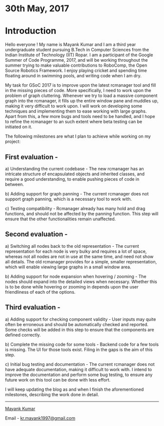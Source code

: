 # 30th May, 2017 

# Introduction

Hello everyone ! My name is Mayank Kumar and I am a third year undergraduate student pursuing B.Tech in Computer Sciences from the Indian Institute of Technology (IIT) Ropar. I am a participant of the Google Summer of Code Programme, 2017, and will be working throughout the summer trying to make valuable contributions to RoboComp, the Open Source Robotics Framework. I enjoy playing cricket and spending time floating around in swimming pools, and writing code when I am dry. 

My task for GSoC 2017 is to improve upon the latest rcmanager tool and fill in the missing pieces of code. More specifically, I need to work upon the problem of graph cluttering. Whenever we try to load a massive component graph into the rcmanager, it fills up the entire window pane and muddles up, making it very difficult to work upon. I will work on developing some techniques and implementing them to ease working with large graphs. Apart from this, a few more bugs and tools need to be handled, and I hope to refine the rcmanager to an such extent where beta testing can be initiated on it.

The following milestones are what I plan to achieve while working on my project:

## First evaluation - 

a) Understanding the current codebase - The new rcmanager has an intricate structure of encapsulated objects and inherited classes, and require a good understanding, to enable pushing pieces of code in between.

b) Adding support for graph panning - The current rcmanager does not support graph panning, which is a necessary tool to work with. 

c) Testing compatibility - Rcmanager already has many hold and drag functions, and should not be affected by the panning function. This step will ensure that the other functionalities remain unaffected.

## Second evaluation - 

a) Switching all nodes back to the old representation - The current representation for each node is very bulky and requires a lot of space, whereas not all nodes are not in use at the same time, and need not show all details. The old rcmanager provides for a simple, smaller representation, which will enable viewing large graphs in a small window area.

b) Adding support for node expansion when hovering / zooming - The nodes should expand into the detailed views when necessary. Whether this is to be done while hovering or zooming in depends upon the user friendliness of each of the options.

## Third evaluation -

a) Adding support for checking component validity - User inputs may quite often be erroneous and should be automatically checked and reported. Some checks will be added in this step to ensure that the components are defined correctly.

b) Complete the missing code for some tools - Backend code for a few tools is missing. The UI for those tools exist. Filing in the gaps is the aim of this step.

c) Initial bug testing and documentation - The current rcmanager does not have adequate documentation, making it difficult to work with. I intend to improve the documentation and perform some bug testing, to ensure any future work on this tool can be done with less effort.

I will keep updating the blog as and when I finish the aforementioned milestones, describing the work done in detail.

* * *

[Mayank Kumar](https://github.com/Kmayankkr/)

Email - kr.mayank1997@gmail.com
